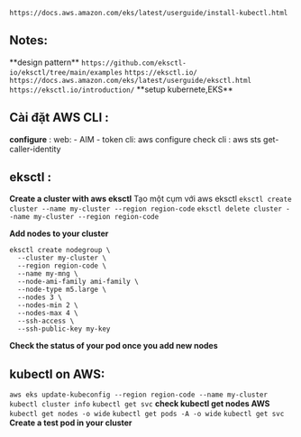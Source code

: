 `https://docs.aws.amazon.com/eks/latest/userguide/install-kubectl.html`

## Notes:

\*\*design pattern\*\*
`https://github.com/eksctl-io/eksctl/tree/main/examples`
`https://eksctl.io/`
`https://docs.aws.amazon.com/eks/latest/userguide/eksctl.html`
`https://eksctl.io/introduction/`
\*\*setup kubernete,EKS\*\*

## Cài đặt AWS CLI :

**configure** :
web: - AIM - token
cli: aws configure
check cli : aws sts get-caller-identity

## eksctl :

**Create a cluster with aws eksctl**
Tạo một cụm với aws eksctl
`eksctl create cluster --name my-cluster --region region-code`
`eksctl delete cluster --name my-cluster --region region-code`

**Add nodes to your cluster**

```
eksctl create nodegroup \
  --cluster my-cluster \
  --region region-code \
  --name my-mng \
  --node-ami-family ami-family \
  --node-type m5.large \
  --nodes 3 \
  --nodes-min 2 \
  --nodes-max 4 \
  --ssh-access \
  --ssh-public-key my-key

```

**Check the status of your pod once you add new nodes**

## kubectl on AWS:

`aws eks update-kubeconfig --region region-code --name my-cluster
`
`kubectl cluster info`
`kubectl get svc`
**check kubectl get nodes AWS**
`kubectl get nodes -o wide`
`kubectl get pods -A -o wide`
`kubectl get svc`
**Create a test pod in your cluster**

